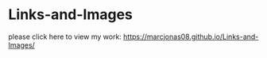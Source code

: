 # Links-and-Images

please click here to view my work:
https://marcjonas08.github.io/Links-and-Images/
